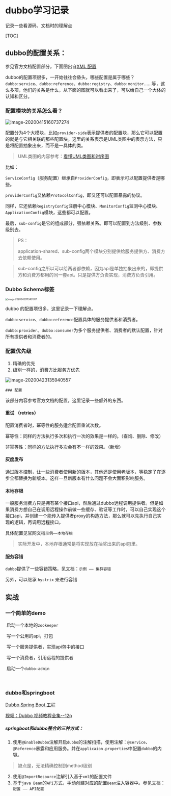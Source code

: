 # dubbo学习记录



记录一些看源码、文档时的理解点





[TOC]



## dubbo的配置关系：



参见官方文档配置部分，下面图出自[XML 配置](http://dubbo.apache.org/zh-cn/docs/user/configuration/xml.html)

dubbo的配置项很多，一开始往往会昏头，哪些配置是属于哪些？`dubbo:service`、`dubbo:reference`、`dubbo:registry`、`dubbo:monitor`……等，这么多项，他们的关系是什么，从下面的图就可以看出来了，可以给自己一个大体的认知和区分。

### 配置模块的关系怎么看？

![image-20200415160737274](img/dubbo学习记录/image-20200415160737274.png)

配置分为4个大模块，比如`provider-side`表示提供者的配置块，那么它可以配置的就是与它相关联的那些配置块。这里的关系表示是UML类图中的表示方法，只是将配置抽象出来，而不是一具体的类。

> UML类图的内容参考：[看懂UML类图和时序图](https://design-patterns.readthedocs.io/zh_CN/latest/read_uml.html)

比如：

`ServiceConfig`（服务配置）继承自`ProviderConfig`，即表示可以配置提供者是哪些。

`providerConfig`又依赖`ProtocolConfig`，即又还可以配置暴露的协议。

同样，它还依赖`RegistryConfig`注册中心模块、`MonitorConfig`监测中心模块、`ApplicationConfig`模块，这些都可以配置。

最后，`sub-config`是它的组成部分，强依赖关系。即可以配置到方法级别、参数级别去。



> PS：
>
> application-shared、sub-config两个模块分别提供给服务提供方、消费方去依赖使用。



> sub-config之所以可以给两者都依赖，因为api是单独抽象出来的，即提供方和消费方都用的同一套api。只是提供方负责实现，消费方负责引用。



### Dubbo Schema标签

<img src="img/dubbo学习记录/image-20200423113431317.png" alt="image-20200423113431317" style="zoom:50%;" />

dubbo 的配置项很多，这里记录一下理解点。

`dubbo:service`、`dubbo:reference`配置具体的服务提供者和消费者。

`dubbo:provider`、`dubbo:consumer`为多个服务提供者、消费者的默认配置，针对所有提供者和消费者的。



### 配置优先级

1. 精确的优先
2. 级别一样的，消费方比服务方优先

![image-20200423135940557](img/dubbo学习记录/image-20200423135940557.png)



	### 配置

该部分内容参考官方文档的配置，这里记录一些额外的东西。



#### 重试 （retries）

配置消费者时，幂等性的服务适合配置重试次数。

幂等性：同样的方法执行多次和执行一次的效果是一样的。（查询、删除、修改）

非幂等性：同样的方法执行多次会有不一样的效果。（新增）



#### 灰度发布

通过版本控制，让一些消费者使用新的版本，其他还是使用老版本，等稳定了在逐步全都替换为新版本。这样一旦新版本有什么问题不会大面积影响服务。



#### 本地存根

一般服务消费方只是拥有某个接口api，然后通过dubbo远程调用提供者。但是如果消费方想自己在调用远程操作前做一些缓存、验证等工作时，可以自己实现这个接口api，并创建一个能传入提供者proxy的构造方法，那么就可以先执行自己实现的逻辑，再调用远程接口。

具体配置见官网文档`示例——本地存根`

>  实际开发中，本地存根通常是将实现放在抽奖出来的api包里。



#### 服务容错

`dubbo`提供了一些容错策略，见文档：`示例 —— 集群容错`

另外，可以继承 `hystrix` 来进行容错





## 实战



###  一个简单的demo

​	启动一个本地的`zookeeper`

​	写一个公用的api，打包

​	写一个服务提供者，实现api包中的接口

​	写一个消费者，引用远程的提供者

​	启动一个`dubbo-admin`

​	

### dubbo和springboot

[Dubbo Spring Boot 工程](https://github.com/apache/dubbo-spring-boot-project/blob/master/README_CN.md)

[视频：Dubbo 视频教程全集--12p](https://www.bilibili.com/video/BV1zt411M7pF?p=13)

##### springboot和dubbo整合的三种方式：

1. 使用`@EnableDubbo`注解开启`dubbo`的注解扫描，使用注解：`@service`、`@Reference`暴露和应用服务。并在`applicaion.properties`中配置`dubbo`的内容。

> 缺点是，无法精确控制到method级别

2. 使用`@ImportResource`注解引入基于`xml`的配置文件
3. 基于`java Bean`的`API`方式，手动创建对应的配置`Bean`注入容器中。参见文档：`配置 —— API配置`



